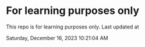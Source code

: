 # For learning purposes only
This repo is for learning purposes only.
Last updated at

Saturday, December 16, 2023 10:21:04 AM

